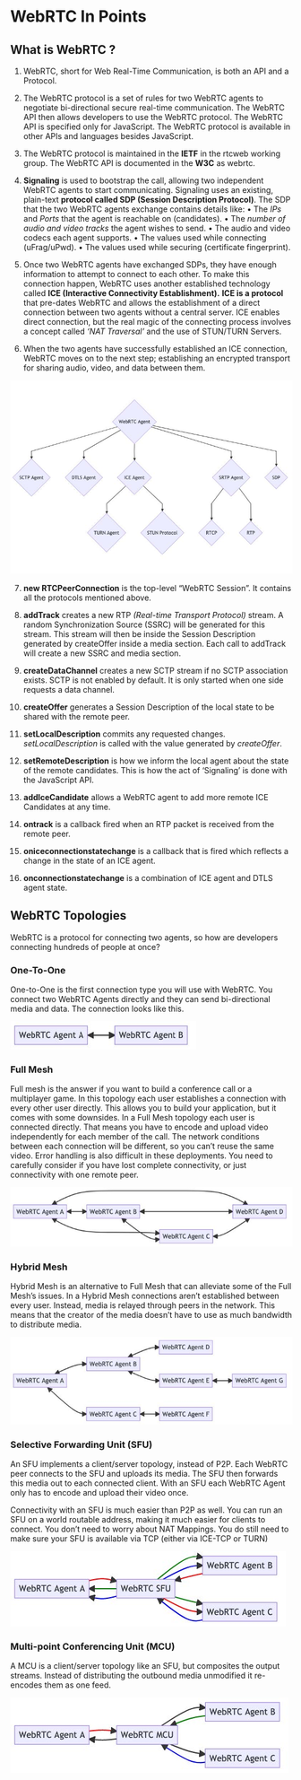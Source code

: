 # WebRTC In Points

## What is WebRTC ?

1. WebRTC, short for Web Real-Time Communication, is both an API and a Protocol.

2. The WebRTC protocol is a set of rules for two WebRTC agents to negotiate bi-directional secure real-time communication. The WebRTC API then allows developers to use the WebRTC protocol. The WebRTC API is specified only for JavaScript. The WebRTC protocol is available in other APIs and languages besides JavaScript.

3. The WebRTC protocol is maintained in the **IETF** in the rtcweb working group.
   The WebRTC API is documented in the **W3C** as webrtc.

4. **Signaling** is used to bootstrap the call, allowing two independent WebRTC agents to start communicating.
   Signaling uses an existing, plain-text **protocol called SDP (Session Description Protocol)**.
   The SDP that the two WebRTC agents exchange contains details like:
   • The _IPs_ and _Ports_ that the agent is reachable on (candidates).
   • The _number of audio and video tracks_ the agent wishes to send.
   • The audio and video codecs each agent supports.
   • The values used while connecting (uFrag/uPwd).
   • The values used while securing (certificate fingerprint).

5. Once two WebRTC agents have exchanged SDPs, they have enough information to attempt to connect to each other. To make this connection happen, WebRTC uses another established technology called **ICE (Interactive Connectivity Establishment).** **ICE is a protocol** that pre-dates WebRTC and allows the establishment of a direct connection between two agents without a central server.
   ICE enables direct connection, but the real magic of the connecting process involves a concept called _‘NAT Traversal’_ and the use of STUN/TURN Servers.

6. When the two agents have successfully established an ICE connection, WebRTC moves on to the next step; establishing an encrypted transport for sharing audio, video, and data between them.

![WebRTC Agent](WebRTC-Agent.jpg)

7. **new RTCPeerConnection** is the top-level “WebRTC Session”. It contains all the protocols mentioned above.

8. **addTrack** creates a new RTP _(Real-time Transport Protocol)_ stream. A random Synchronization Source (SSRC) will be generated for this stream. This stream will then be inside the Session Description generated by createOffer inside a media section. Each call to addTrack will create a new SSRC and media section.

9. **createDataChannel** creates a new SCTP stream if no SCTP association exists. SCTP is not enabled by default. It is only started when one side requests a data channel.

10. **createOffer** generates a Session Description of the local state to be shared with the remote peer.

11. **setLocalDescription** commits any requested changes. _setLocalDescription_ is called with the value generated by _createOffer_.

12. **setRemoteDescription** is how we inform the local agent about the state of the remote candidates. This is how the act of ‘Signaling’ is done with the JavaScript API.

13. **addIceCandidate** allows a WebRTC agent to add more remote ICE Candidates at any time.

14. **ontrack** is a callback fired when an RTP packet is received from the remote peer.

15. **oniceconnectionstatechange** is a callback that is fired which reflects a change in the state of an ICE agent.

16. **onconnectionstatechange** is a combination of ICE agent and DTLS agent state.

## WebRTC Topologies

WebRTC is a protocol for connecting two agents, so how are developers connecting hundreds of people at once?

### One-To-One

One-to-One is the first connection type you will use with WebRTC. You connect two WebRTC Agents directly and they can send bi-directional media and data. The connection looks like this.

![One-to-One](One-to-One.jpg)

### Full Mesh

Full mesh is the answer if you want to build a conference call or a multiplayer game. In this topology each user establishes a connection with every other user directly. This allows you to build your application, but it comes with some downsides. In a Full Mesh topology each user is connected directly. That means you have to encode and upload video independently for each member of the call. The network conditions between each connection will be different, so you can’t reuse the same video. Error handling is also difficult in these deployments. You need to carefully consider if you have lost complete connectivity, or just connectivity with one remote peer.

![Full mesh](Full-mesh.jpg)

### Hybrid Mesh

Hybrid Mesh is an alternative to Full Mesh that can alleviate some of the Full Mesh’s issues. In a Hybrid Mesh connections aren’t established between every user. Instead, media is relayed through peers in the network. This means that the creator of the media doesn’t have to use as much bandwidth to distribute media.

![Hybrid mesh](Hybrid-mesh.jpg)

### Selective Forwarding Unit (SFU)

An SFU implements a client/server topology, instead of P2P. Each WebRTC peer connects to the SFU and uploads its media. The SFU then forwards this media out to each connected client.
With an SFU each WebRTC Agent only has to encode and upload their video once.

Connectivity with an SFU is much easier than P2P as well. You can run an SFU on a world routable address, making it much easier for clients to connect. You don’t need to worry about NAT Mappings. You do still need to make sure your SFU is available via TCP (either via ICE-TCP or TURN)

![Selective Forwarding Unit](Selective-Forwarding-Unit.jpg)

### Multi-point Conferencing Unit (MCU)

A MCU is a client/server topology like an SFU, but composites the output streams. Instead of distributing the outbound media unmodified it re-encodes them as one feed.

![Multi-point Conferencing Unit](Multi-point-Conferencing-Unit.jpg)
